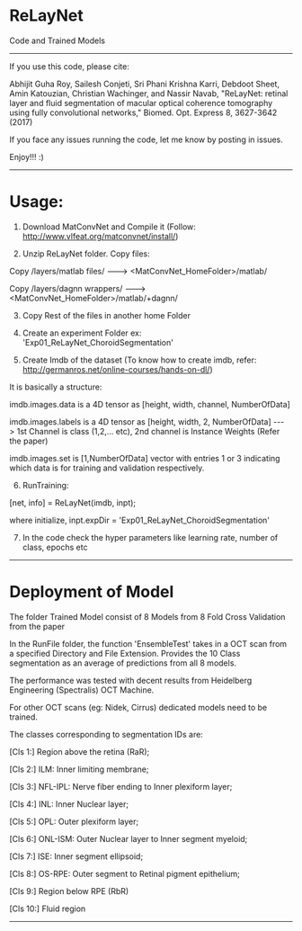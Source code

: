 # ReLayNet

Code and Trained Models

-----------------
If you use this code, please cite:

Abhijit Guha Roy, Sailesh Conjeti, Sri Phani Krishna Karri, Debdoot Sheet, Amin Katouzian, Christian Wachinger, and Nassir Navab, 
"ReLayNet: retinal layer and fluid segmentation of macular optical coherence tomography using fully convolutional networks," 
Biomed. Opt. Express 8, 3627-3642 (2017) 

If you face any issues running the code, let me know by posting in issues.

Enjoy!!! :) 

------------------


# Usage: 

1. Download MatConvNet and Compile it (Follow: http://www.vlfeat.org/matconvnet/install/)

2. Unzip ReLayNet folder. Copy files:

Copy /layers/matlab files/ ---> <MatConvNet_HomeFolder>/matlab/

Copy /layers/dagnn wrappers/ ---> <MatConvNet_HomeFolder>/matlab/+dagnn/

3. Copy Rest of the files in another home Folder

4. Create an experiment Folder ex: 'Exp01_ReLayNet_ChoroidSegmentation'

5. Create Imdb of the dataset (To know how to create imdb, refer: http://germanros.net/online-courses/hands-on-dl/)

It is basically a structure: 

imdb.images.data is a 4D tensor as [height, width, channel, NumberOfData]

imdb.images.labels is a 4D tensor as [height, width, 2, NumberOfData] ---> 1st Channel is class (1,2,... etc), 2nd channel is Instance Weights (Refer the paper)

imdb.images.set is [1,NumberOfData] vector with entries 1 or 3 indicating which data is for training and validation respectively.

6. RunTraining: 

[net, info] = ReLayNet(imdb, inpt); 

where initialize, inpt.expDir = 'Exp01_ReLayNet_ChoroidSegmentation'

7. In the code check the hyper parameters like learning rate, number of class, epochs etc

-----------------------------

# Deployment of Model

The folder Trained Model consist of 8 Models from 8 Fold Cross Validation from the paper

In the RunFile folder, the function 'EnsembleTest' takes in a OCT scan from a specified Directory and File Extension. Provides the 10 Class segmentation as an average of predictions from all 8 models.

The performance was tested with decent results from Heidelberg Engineering (Spectralis) OCT Machine. 

For other OCT scans (eg: Nidek, Cirrus) dedicated models need to be trained.

The classes corresponding to segmentation IDs are:

[Cls 1:] Region above the retina (RaR); 

[Cls 2:] ILM: Inner limiting membrane;  

[Cls 3:] NFL-IPL: Nerve fiber ending to Inner plexiform layer; 

[Cls 4:] INL: Inner Nuclear layer; 

[Cls 5:] OPL: Outer plexiform layer; 

[Cls 6:] ONL-ISM: Outer Nuclear layer to Inner segment myeloid; 

[Cls 7:] ISE: Inner segment ellipsoid;

[Cls 8:] OS-RPE: Outer segment to Retinal pigment epithelium; 

[Cls 9:] Region below RPE (RbR)

[Cls 10:] Fluid region

-----------------------------

